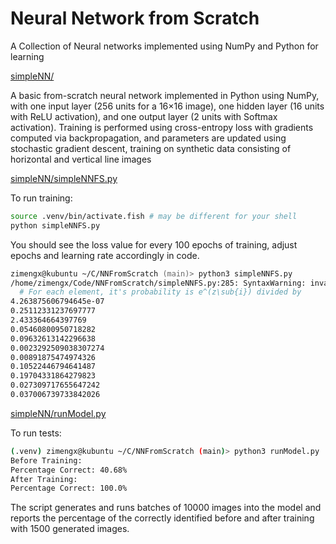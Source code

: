 # Neural Network from Scratch
A Collection of Neural networks implemented using NumPy and Python for learning

[simpleNN/](simpleNN/)

A basic from-scratch neural network implemented in Python using NumPy, with one input layer (256 units for a 16×16 image), one hidden layer (16 units with ReLU activation), and one output layer (2 units with Softmax activation). Training is performed using cross-entropy loss with gradients computed via backpropagation, and parameters are updated using stochastic gradient descent, training on synthetic data consisting of horizontal and vertical line images

[simpleNN/simpleNNFS.py](simpleNN/simpleNNFS.py)

To run training:

```zsh
source .venv/bin/activate.fish # may be different for your shell
python simpleNNFS.py
```

You should see the loss value for every 100 epochs of training, adjust epochs and learning rate accordingly in code.

```zsh
zimengx@kubuntu ~/C/NNFromScratch (main)> python3 simpleNNFS.py
/home/zimengx/Code/NNFromScratch/simpleNNFS.py:285: SyntaxWarning: invalid escape sequence '\s'
  # For each element, it's probability is e^(z\sub{i}) divided by
4.263875606794645e-07
0.25112331237697777
2.433364664397769
0.05460800950718282
0.09632613142296638
0.0023292509038307274
0.00891875474974326
0.10522446794641487
0.19704331864279823
0.027309717655647242
0.037006739733842026
```


[simpleNN/runModel.py](simpleNN/runModel.py)

To run tests:

```bash
(.venv) zimengx@kubuntu ~/C/NNFromScratch (main)> python3 runModel.py
Before Training: 
Percentage Correct: 40.68%
After Training: 
Percentage Correct: 100.0%
```

The script generates and runs batches of 10000 images into the model and reports the percentage of the correctly identified before and after training with 1500 generated images.